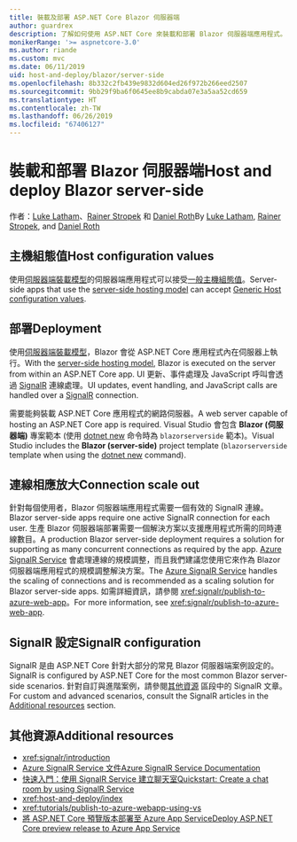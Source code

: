 ```yaml
---
title: 裝載及部署 ASP.NET Core Blazor 伺服器端
author: guardrex
description: 了解如何使用 ASP.NET Core 來裝載和部署 Blazor 伺服器端應用程式。
monikerRange: '>= aspnetcore-3.0'
ms.author: riande
ms.custom: mvc
ms.date: 06/11/2019
uid: host-and-deploy/blazor/server-side
ms.openlocfilehash: 8b332c2fb439e9832d604ed26f972b266eed2507
ms.sourcegitcommit: 9bb29f9ba6f0645ee8b9cabda07e3a5aa52cd659
ms.translationtype: HT
ms.contentlocale: zh-TW
ms.lasthandoff: 06/26/2019
ms.locfileid: "67406127"
---
```

# <a name="host-and-deploy-blazor-server-side"></a><span data-ttu-id="10dbb-103">裝載和部署 Blazor 伺服器端</span><span class="sxs-lookup"><span data-stu-id="10dbb-103">Host and deploy Blazor server-side</span></span>

<span data-ttu-id="10dbb-104">作者：[Luke Latham](https://github.com/guardrex)、[Rainer Stropek](https://www.timecockpit.com) 和 [Daniel Roth](https://github.com/danroth27)</span><span class="sxs-lookup"><span data-stu-id="10dbb-104">By [Luke Latham](https://github.com/guardrex), [Rainer Stropek](https://www.timecockpit.com), and [Daniel Roth](https://github.com/danroth27)</span></span>

## <a name="host-configuration-values"></a><span data-ttu-id="10dbb-105">主機組態值</span><span class="sxs-lookup"><span data-stu-id="10dbb-105">Host configuration values</span></span>

<span data-ttu-id="10dbb-106">使用[伺服器端裝載模型](xref:blazor/hosting-models#server-side)的伺服器端應用程式可以接受[一般主機組態值](xref:fundamentals/host/generic-host#host-configuration)。</span><span class="sxs-lookup"><span data-stu-id="10dbb-106">Server-side apps that use the [server-side hosting model](xref:blazor/hosting-models#server-side) can accept [Generic Host configuration values](xref:fundamentals/host/generic-host#host-configuration).</span></span>

## <a name="deployment"></a><span data-ttu-id="10dbb-107">部署</span><span class="sxs-lookup"><span data-stu-id="10dbb-107">Deployment</span></span>

<span data-ttu-id="10dbb-108">使用[伺服器端裝載模型](xref:blazor/hosting-models#server-side)，Blazor 會從 ASP.NET Core 應用程式內在伺服器上執行。</span><span class="sxs-lookup"><span data-stu-id="10dbb-108">With the [server-side hosting model](xref:blazor/hosting-models#server-side), Blazor is executed on the server from within an ASP.NET Core app.</span></span> <span data-ttu-id="10dbb-109">UI 更新、事件處理及 JavaScript 呼叫會透過 [SignalR](xref:signalr/introduction) 連線處理。</span><span class="sxs-lookup"><span data-stu-id="10dbb-109">UI updates, event handling, and JavaScript calls are handled over a [SignalR](xref:signalr/introduction) connection.</span></span>

<span data-ttu-id="10dbb-110">需要能夠裝載 ASP.NET Core 應用程式的網路伺服器。</span><span class="sxs-lookup"><span data-stu-id="10dbb-110">A web server capable of hosting an ASP.NET Core app is required.</span></span> <span data-ttu-id="10dbb-111">Visual Studio 會包含 **Blazor (伺服器端)** 專案範本 (使用 [dotnet new](/dotnet/core/tools/dotnet-new) 命令時為 `blazorserverside` 範本)。</span><span class="sxs-lookup"><span data-stu-id="10dbb-111">Visual Studio includes the **Blazor (server-side)** project template (`blazorserverside` template when using the [dotnet new](/dotnet/core/tools/dotnet-new) command).</span></span>

## <a name="connection-scale-out"></a><span data-ttu-id="10dbb-112">連線相應放大</span><span class="sxs-lookup"><span data-stu-id="10dbb-112">Connection scale out</span></span>

<span data-ttu-id="10dbb-113">針對每個使用者，Blazor 伺服器端應用程式需要一個有效的 SignalR 連線。</span><span class="sxs-lookup"><span data-stu-id="10dbb-113">Blazor server-side apps require one active SignalR connection for each user.</span></span> <span data-ttu-id="10dbb-114">生產 Blazor 伺服器端部署需要一個解決方案以支援應用程式所需的同時連線數目。</span><span class="sxs-lookup"><span data-stu-id="10dbb-114">A production Blazor server-side deployment requires a solution for supporting as many concurrent connections as required by the app.</span></span> <span data-ttu-id="10dbb-115">[Azure SignalR Service](/azure/azure-signalr/) 會處理連線的規模調整，而且我們建議您使用它來作為 Blazor 伺服器端應用程式的規模調整解決方案。</span><span class="sxs-lookup"><span data-stu-id="10dbb-115">The [Azure SignalR Service](/azure/azure-signalr/) handles the scaling of connections and is recommended as a scaling solution for Blazor server-side apps.</span></span> <span data-ttu-id="10dbb-116">如需詳細資訊，請參閱 <xref:signalr/publish-to-azure-web-app>。</span><span class="sxs-lookup"><span data-stu-id="10dbb-116">For more information, see <xref:signalr/publish-to-azure-web-app>.</span></span>

## <a name="signalr-configuration"></a><span data-ttu-id="10dbb-117">SignalR 設定</span><span class="sxs-lookup"><span data-stu-id="10dbb-117">SignalR configuration</span></span>

<span data-ttu-id="10dbb-118">SignalR 是由 ASP.NET Core 針對大部分的常見 Blazor 伺服器端案例設定的。</span><span class="sxs-lookup"><span data-stu-id="10dbb-118">SignalR is configured by ASP.NET Core for the most common Blazor server-side scenarios.</span></span> <span data-ttu-id="10dbb-119">針對自訂與進階案例，請參閱[其他資源](#additional-resources) 區段中的 SignalR 文章。</span><span class="sxs-lookup"><span data-stu-id="10dbb-119">For custom and advanced scenarios, consult the SignalR articles in the [Additional resources](#additional-resources) section.</span></span>

## <a name="additional-resources"></a><span data-ttu-id="10dbb-120">其他資源</span><span class="sxs-lookup"><span data-stu-id="10dbb-120">Additional resources</span></span>

* <xref:signalr/introduction>
* [<span data-ttu-id="10dbb-121">Azure SignalR Service 文件</span><span class="sxs-lookup"><span data-stu-id="10dbb-121">Azure SignalR Service Documentation</span></span>](/azure/azure-signalr/)
* [<span data-ttu-id="10dbb-122">快速入門：使用 SignalR Service 建立聊天室</span><span class="sxs-lookup"><span data-stu-id="10dbb-122">Quickstart: Create a chat room by using SignalR Service</span></span>](/azure/azure-signalr/signalr-quickstart-dotnet-core)
* <xref:host-and-deploy/index>
* <xref:tutorials/publish-to-azure-webapp-using-vs>
* [<span data-ttu-id="10dbb-123">將 ASP.NET Core 預覽版本部署至 Azure App Service</span><span class="sxs-lookup"><span data-stu-id="10dbb-123">Deploy ASP.NET Core preview release to Azure App Service</span></span>](xref:host-and-deploy/azure-apps/index#deploy-aspnet-core-preview-release-to-azure-app-service)
